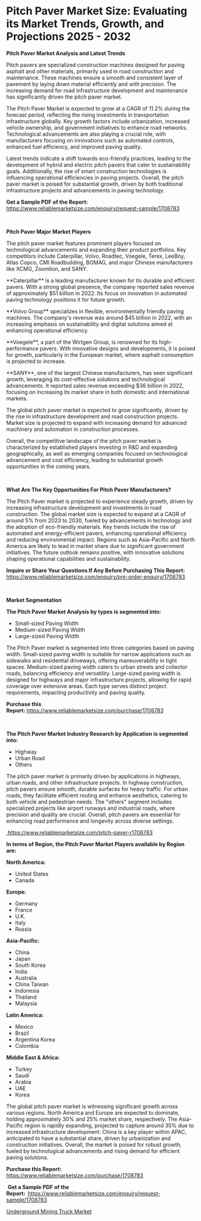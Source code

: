 <p><h1>Pitch Paver Market Size: Evaluating its Market Trends, Growth, and Projections 2025 - 2032</h1></p><p><strong>Pitch Paver Market Analysis and Latest Trends</strong></p>
<p><p>Pitch pavers are specialized construction machines designed for paving asphalt and other materials, primarily used in road construction and maintenance. These machines ensure a smooth and consistent layer of pavement by laying down material efficiently and with precision. The increasing demand for road infrastructure development and maintenance has significantly driven the pitch paver market.</p><p>The Pitch Paver Market is expected to grow at a CAGR of 11.2% during the forecast period, reflecting the rising investments in transportation infrastructure globally. Key growth factors include urbanization, increased vehicle ownership, and government initiatives to enhance road networks. Technological advancements are also playing a crucial role, with manufacturers focusing on innovations such as automated controls, enhanced fuel efficiency, and improved paving quality.</p><p>Latest trends indicate a shift towards eco-friendly practices, leading to the development of hybrid and electric pitch pavers that cater to sustainability goals. Additionally, the rise of smart construction technologies is influencing operational efficiencies in paving projects. Overall, the pitch paver market is poised for substantial growth, driven by both traditional infrastructure projects and advancements in paving technology.</p></p>
<p><strong>Get a Sample PDF of the Report:&nbsp;</strong> <a href="https://www.reliablemarketsize.com/enquiry/request-sample/1708783?utm_campaign=1939&utm_medium=2&utm_source=Github&utm_content=ia&utm_term=10012025&utm_id=pitch-paver">https://www.reliablemarketsize.com/enquiry/request-sample/1708783</a></p>
<p>&nbsp;</p>
<p><strong>Pitch Paver Major Market Players</strong></p>
<p><p>The pitch paver market features prominent players focused on technological advancements and expanding their product portfolios. Key competitors include Caterpillar, Volvo, Roadtec, Voegele, Terex, LeeBoy, Atlas Copco, CMI Roadbuilding, BOMAG, and major Chinese manufacturers like XCMG, Zoomlion, and SANY.</p><p>**Caterpillar** is a leading manufacturer known for its durable and efficient pavers. With a strong global presence, the company reported sales revenue of approximately $51 billion in 2022. Its focus on innovation in automated paving technology positions it for future growth.</p><p>**Volvo Group** specializes in flexible, environmentally friendly paving machines. The company's revenue was around $45 billion in 2022, with an increasing emphasis on sustainability and digital solutions aimed at enhancing operational efficiency.</p><p>**Voegele**, a part of the Wirtgen Group, is renowned for its high-performance pavers. With innovative designs and developments, it is poised for growth, particularly in the European market, where asphalt consumption is projected to increase.</p><p>**SANY**, one of the largest Chinese manufacturers, has seen significant growth, leveraging its cost-effective solutions and technological advancements. It reported sales revenue exceeding $36 billion in 2022, focusing on increasing its market share in both domestic and international markets.</p><p>The global pitch paver market is expected to grow significantly, driven by the rise in infrastructure development and road construction projects. Market size is projected to expand with increasing demand for advanced machinery and automation in construction processes.</p><p>Overall, the competitive landscape of the pitch paver market is characterized by established players investing in R&D and expanding geographically, as well as emerging companies focused on technological advancement and cost efficiency, leading to substantial growth opportunities in the coming years.</p></p>
<p>&nbsp;</p>
<p><strong>What Are The Key Opportunities For Pitch Paver Manufacturers?</strong></p>
<p><p>The Pitch Paver market is projected to experience steady growth, driven by increasing infrastructure development and investments in road construction. The global market size is expected to expand at a CAGR of around 5% from 2023 to 2030, fueled by advancements in technology and the adoption of eco-friendly materials. Key trends include the rise of automated and energy-efficient pavers, enhancing operational efficiency and reducing environmental impact. Regions such as Asia-Pacific and North America are likely to lead in market share due to significant government initiatives. The future outlook remains positive, with innovative solutions shaping operational capabilities and sustainability.</p></p>
<p><strong>Inquire or Share Your Questions If Any Before Purchasing This Report:</strong> <a href="https://www.reliablemarketsize.com/enquiry/pre-order-enquiry/1708783?utm_campaign=1939&utm_medium=2&utm_source=Github&utm_content=ia&utm_term=10012025&utm_id=pitch-paver">https://www.reliablemarketsize.com/enquiry/pre-order-enquiry/1708783</a></p>
<p>&nbsp;</p>
<p><strong>Market Segmentation</strong></p>
<p><strong>The Pitch Paver Market Analysis by types is segmented into:</strong></p>
<p><ul><li>Small-sized Paving Width</li><li>Medium-sized Paving Width</li><li>Large-sized Paving Width</li></ul></p>
<p><p>The Pitch Paver market is segmented into three categories based on paving width. Small-sized paving width is suitable for narrow applications such as sidewalks and residential driveways, offering maneuverability in tight spaces. Medium-sized paving width caters to urban streets and collector roads, balancing efficiency and versatility. Large-sized paving width is designed for highways and major infrastructure projects, allowing for rapid coverage over extensive areas. Each type serves distinct project requirements, impacting productivity and paving quality.</p></p>
<p><strong>Purchase this Report:&nbsp;</strong><a href="https://www.reliablemarketsize.com/purchase/1708783?utm_campaign=1939&utm_medium=2&utm_source=Github&utm_content=ia&utm_term=10012025&utm_id=pitch-paver">https://www.reliablemarketsize.com/purchase/1708783</a></p>
<p>&nbsp;</p>
<p><strong>The Pitch Paver Market Industry Research by Application is segmented into:</strong></p>
<p><ul><li>Highway</li><li>Urban Road</li><li>Others</li></ul></p>
<p><p>The pitch paver market is primarily driven by applications in highways, urban roads, and other infrastructure projects. In highway construction, pitch pavers ensure smooth, durable surfaces for heavy traffic. For urban roads, they facilitate efficient routing and enhance aesthetics, catering to both vehicle and pedestrian needs. The "others" segment includes specialized projects like airport runways and industrial roads, where precision and quality are crucial. Overall, pitch pavers are essential for enhancing road performance and longevity across diverse settings.</p></p>
<p><a href="https://www.reliablemarketsize.com/pitch-paver-r1708783?utm_campaign=1939&utm_medium=2&utm_source=Github&utm_content=ia&utm_term=10012025&utm_id=pitch-paver">&nbsp;https://www.reliablemarketsize.com/pitch-paver-r1708783</a></p>
<p><strong>In terms of Region, the Pitch Paver Market Players available by Region are:</strong></p>
<p>
    <p> <strong> North America: </strong>
        <ul>
            <li>United States</li>
            <li>Canada</li>
        </ul>
        </p> 
    <p> <strong> Europe: </strong>
        <ul>
            <li>Germany</li>
            <li>France</li>
            <li>U.K.</li>
            <li>Italy</li>
            <li>Russia</li>
        </ul>
        </p> 
    <p> <strong> Asia-Pacific: </strong>
        <ul>
            <li>China</li>
            <li>Japan</li>
            <li>South Korea</li>
            <li>India</li>
            <li>Australia</li>
            <li>China Taiwan</li>
            <li>Indonesia</li>
            <li>Thailand</li>
            <li>Malaysia</li>
        </ul>
        </p> 
    <p> <strong> Latin America: </strong>
        <ul>
            <li>Mexico</li>
            <li>Brazil</li>
            <li>Argentina Korea</li>
            <li>Colombia</li>
        </ul>
        </p> 
    <p> <strong> Middle East & Africa: </strong>
        <ul>
            <li>Turkey</li>
            <li>Saudi</li>
            <li>Arabia</li>
            <li>UAE</li>
            <li>Korea</li>
        </ul>
    </p>
    </p>
<p><p>The global pitch paver market is witnessing significant growth across various regions. North America and Europe are expected to dominate, holding approximately 30% and 25% market share, respectively. The Asia-Pacific region is rapidly expanding, projected to capture around 35% due to increased infrastructure development. China is a key player within APAC, anticipated to have a substantial share, driven by urbanization and construction initiatives. Overall, the market is poised for robust growth, fueled by technological advancements and rising demand for efficient paving solutions.</p></p>
<p><strong>Purchase this Report: </strong><a href="https://www.reliablemarketsize.com/purchase/1708783?utm_campaign=1939&utm_medium=2&utm_source=Github&utm_content=ia&utm_term=10012025&utm_id=pitch-paver">https://www.reliablemarketsize.com/purchase/1708783</a></p>
<p>&nbsp;<strong>Get a Sample PDF of the Report:&nbsp;&nbsp;</strong><a href="https://www.reliablemarketsize.com/enquiry/request-sample/1708783?utm_campaign=1939&utm_medium=2&utm_source=Github&utm_content=ia&utm_term=10012025&utm_id=pitch-paver">https://www.reliablemarketsize.com/enquiry/request-sample/1708783</a></p>
<p><strong></strong></p>
<p><p><a href="https://github.com/PeterParrish5/Market-Research-Report-List-7/blob/main/underground-mining-truck-market.md?utm_campaign=1939&utm_medium=2&utm_source=Github&utm_content=ia&utm_term=10012025&utm_id=pitch-paver">Underground Mining Truck Market</a></p></p>